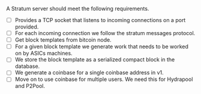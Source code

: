 A Stratum server should meet the following requirements.

- [ ] Provides a TCP socket that listens to incoming connections on a port provided.
- [ ] For each incoming connection we follow the stratum messages protocol.
- [ ] Get block templates from bitcoin node.
- [ ] For a given block template we generate work that needs to be worked on by ASICs machines.
- [ ] We store the block template as a serialized compact block in the database.
- [ ] We generate a coinbase for a single coinbase address in v1.
- [ ] Move on to use coinbase for multiple users. We need this for Hydrapool and P2Pool.
